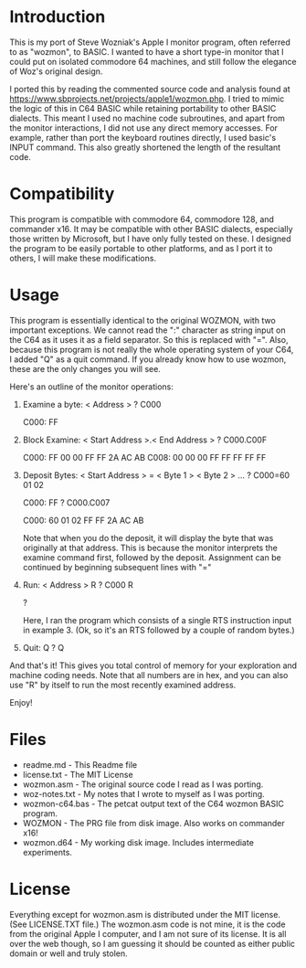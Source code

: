 Introduction
============
This is my port of Steve Wozniak's Apple I monitor program, often
referred to as "wozmon", to BASIC. I wanted to have a short type-in
monitor that I could put on isolated commodore 64 machines, and still
follow the elegance of Woz's original design.

I ported this by reading the commented source code and analysis found
at https://www.sbprojects.net/projects/apple1/wozmon.php. I tried to
mimic the logic of this in C64 BASIC while retaining portability to
other BASIC dialects. This meant I used no machine code subroutines,
and apart from the monitor interactions, I did not use any direct
memory accesses. For example, rather than port the keyboard routines
directly, I used basic's INPUT command. This also greatly shortened
the length of the resultant code.

Compatibility
=============
This program is compatible with commodore 64, commodore 128, and
commander x16. It may be compatible with other BASIC dialects,
especially those written by Microsoft, but I have only fully tested on
these. I designed the program to be easily portable to other
platforms, and as I port it to others, I will make these
modifications.

Usage 
=====
This program is essentially identical to the original WOZMON, with two
important exceptions. We cannot read the ":" character as string input
on the C64 as it uses it as a field separator. So this is replaced
with "=". Also, because this program is not really the whole operating
system of your C64, I added "Q" as a quit command.  If you already
know how to use wozmon, these are the only changes you will see.

Here's an outline of the monitor operations:
1. Examine a byte: < Address >
    ? C000
     
    C000: FF

2. Block Examine: < Start Address >.< End Address >
    ? C000.C00F
     
    C000: FF 00 00 FF FF 2A AC AB
    C008: 00 00 00 FF FF FF FF FF

3. Deposit Bytes: < Start Address > = < Byte 1 > < Byte 2 > ...
    ? C000=60 01 02

    C000: FF
    ? C000.C007

    C000: 60 01 02 FF FF 2A AC AB

   Note that when you do the deposit, it will display the byte that
   was originally at that address. This is because the monitor
   interprets the examine command first, followed by the deposit.
   Assignment can be continued by beginning subsequent lines with "="

4. Run: < Address > R
    ? C000 R

    ? 

   Here, I ran the program which consists of a single RTS instruction
   input in example 3. (Ok, so it's an RTS followed by a couple of
   random bytes.)

5. Quit: Q
    ? Q

And that's it! This gives you total control of memory for your
exploration and machine coding needs. Note that all numbers are in
hex, and you can also use "R" by itself to run the most recently
examined address.

Enjoy!

Files
=====
* readme.md - This Readme file
* license.txt - The MIT License
* wozmon.asm - The original source code I read as I was porting.
* woz-notes.txt - My notes that I wrote to myself as I was porting.
* wozmon-c64.bas - The petcat output text of the C64 wozmon BASIC program.
* WOZMON - The PRG file from disk image. Also works on commander x16!
* wozmon.d64 - My working disk image. Includes intermediate experiments.

License
=======
Everything except for wozmon.asm is distributed under the MIT license.
(See LICENSE.TXT file.) The wozmon.asm code is not mine, it is the code
from the original Apple I computer, and I am not sure of its license.
It is all over the web though, so I am guessing it should be counted
as either public domain or well and truly stolen.
